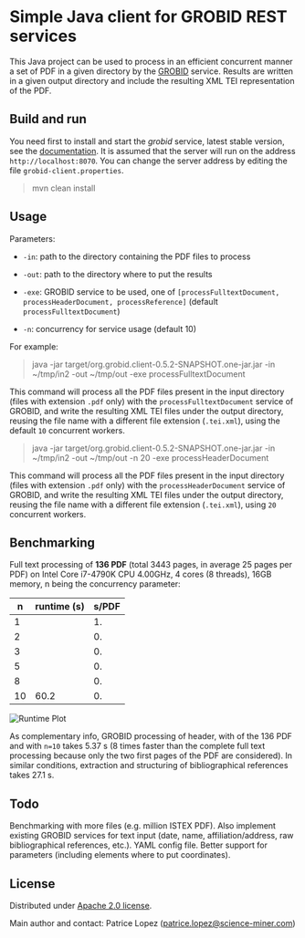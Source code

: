 # Simple Java client for GROBID REST services

This Java project can be used to process in an efficient concurrent manner a set of PDF in a given directory by the [GROBID](https://github.com/kermitt2/grobid) service. Results are written in a given output directory and include the resulting XML TEI representation of the PDF. 

## Build and run

You need first to install and start the *grobid* service, latest stable version, see the [documentation](http://grobid.readthedocs.io/). It is assumed that the server will run on the address `http://localhost:8070`. You can change the server address by editing the file `grobid-client.properties`.

> mvn clean install

## Usage

Parameters: 

* `-in`: path to the directory containing the PDF files to process 

* `-out`: path to the directory where to put the results

* `-exe`: GROBID service to be used, one of `[processFulltextDocument, processHeaderDocument, processReference]` (default `processFulltextDocument`)

* `-n`: concurrency for service usage (default 10)

For example: 

> java -jar target/org.grobid.client-0.5.2-SNAPSHOT.one-jar.jar -in ~/tmp/in2 -out ~/tmp/out -exe processFulltextDocument

This command will process all the PDF files present in the input directory (files with extension `.pdf` only) with the `processFulltextDocument` service of GROBID, and write the resulting XML TEI files under the output directory, reusing the file name with a different file extension (`.tei.xml`), using the default `10` concurrent workers.

> java -jar target/org.grobid.client-0.5.2-SNAPSHOT.one-jar.jar -in ~/tmp/in2 -out ~/tmp/out -n 20 -exe processHeaderDocument

This command will process all the PDF files present in the input directory (files with extension `.pdf` only) with the `processHeaderDocument` service of GROBID, and write the resulting XML TEI files under the output directory, reusing the file name with a different file extension (`.tei.xml`), using `20` concurrent workers.


## Benchmarking

Full text processing of __136 PDF__ (total 3443 pages, in average 25 pages per PDF) on Intel Core i7-4790K CPU 4.00GHz, 4 cores (8 threads), 16GB memory, n being the concurrency parameter:

| n  | runtime (s)| s/PDF | 
|----|------------|-------|
| 1  |   | 1.       | 
| 2  |   | 0.       |
| 3  |   | 0.       |
| 5  |   | 0.       |
| 8  |   | 0.       |
| 10 | 60.2  | 0.       |

![Runtime Plot](resources/)

As complementary info, GROBID processing of header, with of the 136 PDF and with `n=10` takes 5.37 s (8 times faster than the complete full text processing because only the two first pages of the PDF are considered). In similar conditions, extraction and structuring of bibliographical references takes 27.1 s.

## Todo

Benchmarking with more files (e.g. million ISTEX PDF). Also implement existing GROBID services for text input (date, name, affiliation/address, raw bibliographical references, etc.). YAML config file. Better support for parameters (including elements where to put coordinates).

## License

Distributed under [Apache 2.0 license](http://www.apache.org/licenses/LICENSE-2.0). 

Main author and contact: Patrice Lopez (<patrice.lopez@science-miner.com>)
